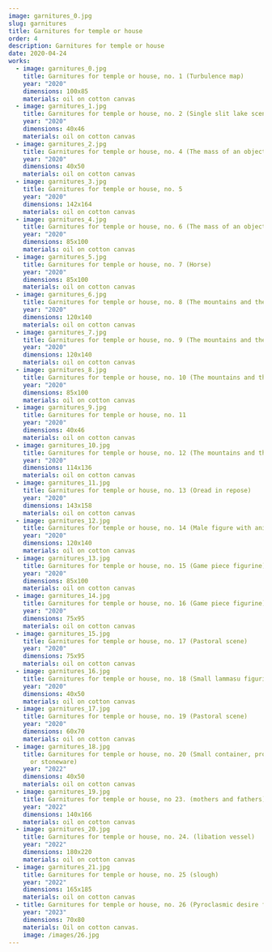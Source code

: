 ```yaml
---
image: garnitures_0.jpg
slug: garnitures
title: Garnitures for temple or house
order: 4
description: Garnitures for temple or house
date: 2020-04-24
works:
  - image: garnitures_0.jpg
    title: Garnitures for temple or house, no. 1 (Turbulence map)
    year: "2020"
    dimensions: 100x85
    materials: oil on cotton canvas
  - image: garnitures_1.jpg
    title: Garnitures for temple or house, no. 2 (Single slit lake scene)
    year: "2020"
    dimensions: 40x46
    materials: oil on cotton canvas
  - image: garnitures_2.jpg
    title: Garnitures for temple or house, no. 4 (The mass of an object)
    year: "2020"
    dimensions: 40x50
    materials: oil on cotton canvas
  - image: garnitures_3.jpg
    title: Garnitures for temple or house, no. 5
    year: "2020"
    dimensions: 142x164
    materials: oil on cotton canvas
  - image: garnitures_4.jpg
    title: Garnitures for temple or house, no. 6 (The mass of an object)
    year: "2020"
    dimensions: 85x100
    materials: oil on cotton canvas
  - image: garnitures_5.jpg
    title: Garnitures for temple or house, no. 7 (Horse)
    year: "2020"
    dimensions: 85x100
    materials: oil on cotton canvas
  - image: garnitures_6.jpg
    title: Garnitures for temple or house, no. 8 (The mountains and the rain)
    year: "2020"
    dimensions: 120x140
    materials: oil on cotton canvas
  - image: garnitures_7.jpg
    title: Garnitures for temple or house, no. 9 (The mountains and the rain)
    year: "2020"
    dimensions: 120x140
    materials: oil on cotton canvas
  - image: garnitures_8.jpg
    title: Garnitures for temple or house, no. 10 (The mountains and the rain)
    year: "2020"
    dimensions: 85x100
    materials: oil on cotton canvas
  - image: garnitures_9.jpg
    title: Garnitures for temple or house, no. 11
    year: "2020"
    dimensions: 40x46
    materials: oil on cotton canvas
  - image: garnitures_10.jpg
    title: Garnitures for temple or house, no. 12 (The mountains and the rain)
    year: "2020"
    dimensions: 114x136
    materials: oil on cotton canvas
  - image: garnitures_11.jpg
    title: Garnitures for temple or house, no. 13 (Oread in repose)
    year: "2020"
    dimensions: 143x158
    materials: oil on cotton canvas
  - image: garnitures_12.jpg
    title: Garnitures for temple or house, no. 14 (Male figure with animal attributes)
    year: "2020"
    dimensions: 120x140
    materials: oil on cotton canvas
  - image: garnitures_13.jpg
    title: Garnitures for temple or house, no. 15 (Game piece figurine)
    year: "2020"
    dimensions: 85x100
    materials: oil on cotton canvas
  - image: garnitures_14.jpg
    title: Garnitures for temple or house, no. 16 (Game piece figurine)
    year: "2020"
    dimensions: 75x95
    materials: oil on cotton canvas
  - image: garnitures_15.jpg
    title: Garnitures for temple or house, no. 17 (Pastoral scene)
    year: "2020"
    dimensions: 75x95
    materials: oil on cotton canvas
  - image: garnitures_16.jpg
    title: Garnitures for temple or house, no. 18 (Small lammasu figurine)
    year: "2020"
    dimensions: 40x50
    materials: oil on cotton canvas
  - image: garnitures_17.jpg
    title: Garnitures for temple or house, no. 19 (Pastoral scene)
    year: "2020"
    dimensions: 60x70
    materials: oil on cotton canvas
  - image: garnitures_18.jpg
    title: Garnitures for temple or house, no. 20 (Small container, probably leather
      or stoneware)
    year: "2022"
    dimensions: 40x50
    materials: oil on cotton canvas
  - image: garnitures_19.jpg
    title: Garnitures for temple or house, no 23. (mothers and fathers)
    year: "2022"
    dimensions: 140x166
    materials: oil on cotton canvas
  - image: garnitures_20.jpg
    title: Garnitures for temple or house, no. 24. (libation vessel)
    year: "2022"
    dimensions: 180x220
    materials: oil on cotton canvas
  - image: garnitures_21.jpg
    title: Garnitures for temple or house, no. 25 (slough)
    year: "2022"
    dimensions: 165x185
    materials: oil on cotton canvas
  - title: Garnitures for temple or house, no. 26 (Pyroclasmic desire floweth)
    year: "2023"
    dimensions: 70x80
    materials: Oil on cotton canvas.
    image: /images/26.jpg
---
```

